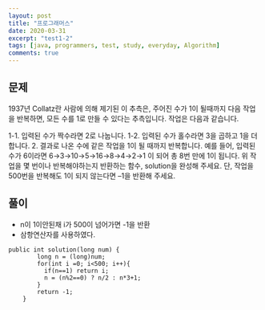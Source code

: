 ```yaml
---
layout: post
title: "프로그래머스"
date: 2020-03-31
excerpt: "test1-2"
tags: [java, programmers, test, study, everyday, Algorithm]
comments: true
---
```



## 문제


 1937년 Collatz란 사람에 의해 제기된 이 추측은, 주어진 수가 1이 될때까지 다음 작업을 반복하면, 모든 수를 1로 만들 수 있다는 추측입니다. 작업은 다음과 같습니다.

1-1. 입력된 수가 짝수라면 2로 나눕니다. 
1-2. 입력된 수가 홀수라면 3을 곱하고 1을 더합니다.
2. 결과로 나온 수에 같은 작업을 1이 될 때까지 반복합니다.
예를 들어, 입력된 수가 6이라면 6→3→10→5→16→8→4→2→1 이 되어 총 8번 만에 1이 됩니다. 위 작업을 몇 번이나 반복해야하는지 반환하는 함수, solution을 완성해 주세요. 단, 작업을 500번을 반복해도 1이 되지 않는다면 –1을 반환해 주세요.


## 풀이
* n이 1이안된채 i가 500이 넘어가면 -1을 반환
* 삼항연산자를 사용하였다.


```
public int solution(long num) {
		long n = (long)num;
	    for(int i =0; i<500; i++){      
	      if(n==1) return i;
	      n = (n%2==0) ? n/2 : n*3+1;            
	    }
	    return -1;
	}
```
